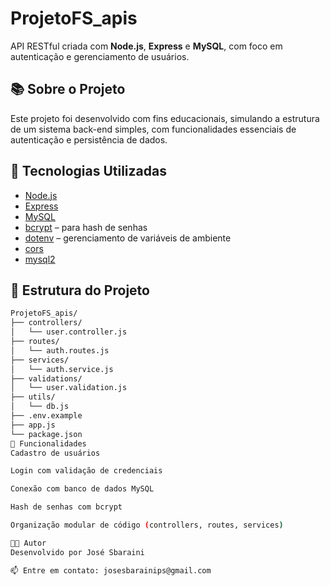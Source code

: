 # ProjetoFS_apis

API RESTful criada com **Node.js**, **Express** e **MySQL**, com foco em autenticação e gerenciamento de usuários.

## 📚 Sobre o Projeto

Este projeto foi desenvolvido com fins educacionais, simulando a estrutura de um sistema back-end simples, com funcionalidades essenciais de autenticação e persistência de dados.

## 🧰 Tecnologias Utilizadas

- [Node.js](https://nodejs.org/)
- [Express](https://expressjs.com/)
- [MySQL](https://www.mysql.com/)
- [bcrypt](https://www.npmjs.com/package/bcrypt) – para hash de senhas
- [dotenv](https://www.npmjs.com/package/dotenv) – gerenciamento de variáveis de ambiente
- [cors](https://www.npmjs.com/package/cors)
- [mysql2](https://www.npmjs.com/package/mysql2)

## 📁 Estrutura do Projeto

```bash
ProjetoFS_apis/
├── controllers/
│   └── user.controller.js
├── routes/
│   └── auth.routes.js
├── services/
│   └── auth.service.js
├── validations/
│   └── user.validation.js
├── utils/
│   └── db.js
├── .env.example
├── app.js
└── package.json
🔐 Funcionalidades
Cadastro de usuários

Login com validação de credenciais

Conexão com banco de dados MySQL

Hash de senhas com bcrypt

Organização modular de código (controllers, routes, services)

🧑‍💻 Autor
Desenvolvido por José Sbaraini

📫 Entre em contato: josesbarainips@gmail.com
